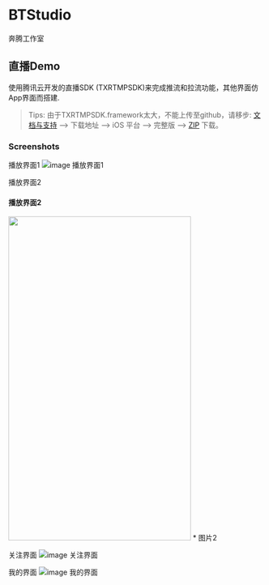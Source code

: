 # BTStudio
奔腾工作室

## 直播Demo

使用腾讯云开发的直播SDK (TXRTMPSDK)来完成推流和拉流功能，其他界面仿App界面而搭建.


> Tips: 由于TXRTMPSDK.framework太大，不能上传至github，请移步: [文档与支持](https://www.qcloud.com/document/product/454/7873#.E4.B8.8B.E8.BD.BD.E5.9C.B0.E5.9D.80) --> 下载地址 --> iOS 平台 --> 完整版 --> [ZIP](http://download-1252463788.cossh.myqcloud.com/RTMPSDKiOS2.0.5.3454.zip) 下载。

### Screenshots
播放界面1
![image 播放界面1](https://github.com/wz15011015github/BTStudio/blob/LiveBroadcast/LiveForMobile/Resource/play_1.png)

播放界面2

#### <a id=">播放界面2"></a>播放界面2
<img src="https://github.com/wz15011015github/BTStudio/blob/LiveBroadcast/LiveForMobile/Resource/screenshot/play_2.png" width="360" height="640">
* 图片2

关注界面
![image 关注界面](https://github.com/wz15011015github/BTStudio/blob/LiveBroadcast/LiveForMobile/Resource/follow.png)

我的界面
![image 我的界面](https://github.com/wz15011015github/BTStudio/blob/LiveBroadcast/LiveForMobile/Resource/mine.png)


